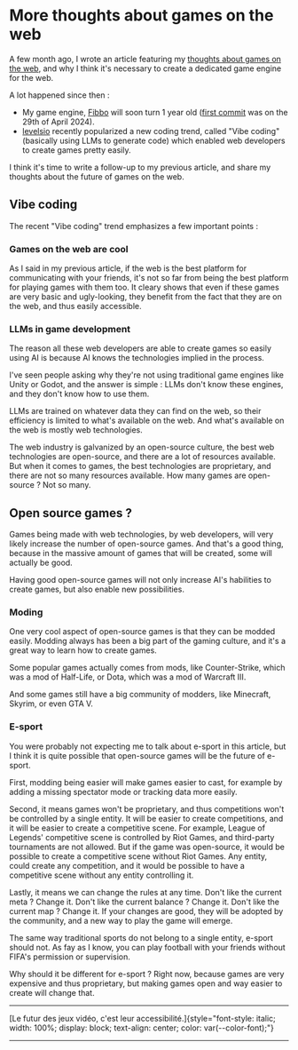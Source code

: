 # More thoughts about games on the web

A few month ago, I wrote an article featuring my [thoughts about games on the web](/blog/articles/thoughts-about-games-on-the-web), and why I think it's necessary to create a dedicated game engine for the web.

A lot happened since then :
- My game engine, [Fibbo](https://fibbo.dev) will soon turn 1 year old ([first commit](https://github.com/fibbojs/fibbo/commit/8bb9066ab58fce58b088a408e274a3f764884e4e) was on the 29th of April 2024).
- [levelsio](https://x.com/levelsio) recently popularized a new coding trend, called "Vibe coding" (basically using LLMs to generate code) which enabled web developers to create games pretty easily.

I think it's time to write a follow-up to my previous article, and share my thoughts about the future of games on the web.

## Vibe coding

The recent "Vibe coding" trend emphasizes a few important points :

### Games on the web are cool

As I said in my previous article, if the web is the best platform for communicating with your friends, it's not so far from being the best platform for playing games with them too.
It cleary shows that even if these games are very basic and ugly-looking, they benefit from the fact that they are on the web, and thus easily accessible.

### LLMs in game development

The reason all these web developers are able to create games so easily using AI is because AI knows the technologies implied in the process.

I've seen people asking why they're not using traditional game engines like Unity or Godot, and the answer is simple : LLMs don't know these engines, and they don't know how to use them.

LLMs are trained on whatever data they can find on the web, so their efficiency is limited to what's available on the web. And what's available on the web is mostly web technologies.

The web industry is galvanized by an open-source culture, the best web technologies are open-source, and there are a lot of resources available. But when it comes to games, the best technologies are proprietary, and there are not so many resources available. How many games are open-source ? Not so many.

## Open source games ?

Games being made with web technologies, by web developers, will very likely increase the number of open-source games. And that's a good thing, because in the massive amount of games that will be created, some will actually be good.

Having good open-source games will not only increase AI's habilities to create games, but also enable new possibilities.

### Moding

One very cool aspect of open-source games is that they can be modded easily. Modding always has been a big part of the gaming culture, and it's a great way to learn how to create games.

Some popular games actually comes from mods, like Counter-Strike, which was a mod of Half-Life, or Dota, which was a mod of Warcraft III.

And some games still have a big community of modders, like Minecraft, Skyrim, or even GTA V.

### E-sport

You were probably not expecting me to talk about e-sport in this article, but I think it is quite possible that open-source games will be the future of e-sport.

First, modding being easier will make games easier to cast, for example by adding a missing spectator mode or tracking data more easily.

Second, it means games won't be proprietary, and thus competitions won't be controlled by a single entity. It will be easier to create competitions, and it will be easier to create a competitive scene.
For example, League of Legends' competitive scene is controlled by Riot Games, and third-party tournaments are not allowed. But if the game was open-source, it would be possible to create a competitive scene without Riot Games.
Any entity, could create any competition, and it would be possible to have a competitive scene without any entity controlling it.

Lastly, it means we can change the rules at any time. Don't like the current meta ? Change it. Don't like the current balance ? Change it. Don't like the current map ? Change it.
If your changes are good, they will be adopted by the community, and a new way to play the game will emerge.

The same way traditional sports do not belong to a single entity, e-sport should not. As fay as I know, you can play football with your friends without FIFA's permission or supervision.

Why should it be different for e-sport ? Right now, because games are very expensive and thus proprietary, but making games open and way easier to create will change that.


---

[Le futur des jeux vidéo, c'est leur accessibilité.]{style="font-style: italic; width: 100%; display: block; text-align: center; color: var(--color-font);"}

---

[^1]: Example footnote.
